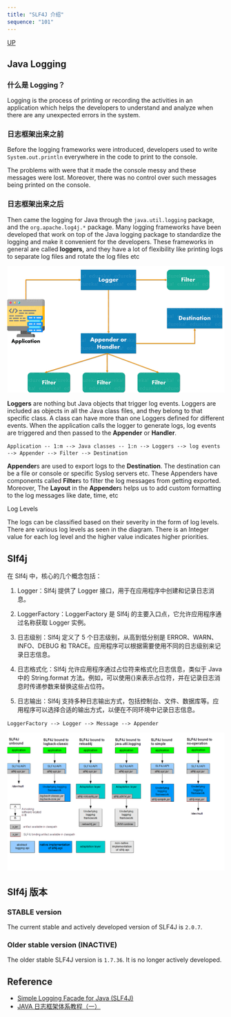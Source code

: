 ```yaml
---
title: "SLF4J 介绍"
sequence: "101"
---
```


[UP](/java/java-logging-index.html)


## Java Logging

### 什么是 Logging？

Logging is the process of printing or recording the activities in an application
which helps the developers to understand and analyze when there are any unexpected errors in the system.

### 日志框架出来之前

Before the logging frameworks were introduced,
developers used to write `System.out.println` everywhere in the code to print to the console.

The problems with were that it made the console messy and these messages were lost.
Moreover, there was no control over such messages being printed on the console.

### 日志框架出来之后

Then came the logging for Java through the `java.util.logging` package, and the `org.apache.log4j.*` package.
Many logging frameworks have been developed
that work on top of the Java logging package to standardize the logging and make it convenient for the developers.
These frameworks in general are called **loggers,**
and they have a lot of flexibility like printing logs to separate log files and rotate the log files etc

![](/assets/images/java/log/application-logger-appender-filter-destination.png)

**Loggers** are nothing but Java objects that trigger log events.
Loggers are included as objects in all the Java class files, and they belong to that specific class.
A class can have more than one Loggers defined for different events.
When the application calls the logger to generate logs,
log events are triggered and then passed to the **Appender** or **Handler**.

```text
Application -- 1:m --> Java classes -- 1:n --> Loggers --> log events --> Appender --> Filter --> Destination
```

**Appender**s are used to export logs to the **Destination**.
The destination can be a file or console or specific Syslog servers etc.
These Appenders have components called **Filter**s to filter the log messages from getting exported.
Moreover, The **Layout** in the **Appender**s helps us to add custom formatting to the log messages like date, time, etc

Log Levels

The logs can be classified based on their severity in the form of log levels.
There are various log levels as seen in the diagram.
There is an Integer value for each log level and the higher value indicates higher priorities.



## Slf4j

在 Slf4j 中，核心的几个概念包括：

1. Logger：Slf4j 提供了 Logger 接口，用于在应用程序中创建和记录日志消息。

2. LoggerFactory：LoggerFactory 是 Slf4j 的主要入口点，它允许应用程序通过名称获取 Logger 实例。

3. 日志级别：Slf4j 定义了 5 个日志级别，从高到低分别是 ERROR、WARN、INFO、DEBUG 和 TRACE。应用程序可以根据需要使用不同的日志级别来记录日志信息。

4. 日志格式化：Slf4j 允许应用程序通过占位符来格式化日志信息，类似于 Java 中的 String.format 方法。例如，可以使用{}来表示占位符，并在记录日志消息时传递参数来替换这些占位符。

5. 日志输出：Slf4j 支持多种日志输出方式，包括控制台、文件、数据库等。应用程序可以选择合适的输出方式，以便在不同环境中记录日志信息。

```text
LoggerFactory --> Logger --> Message --> Appender
```

![](/assets/images/java/log/slf4j-concrete-bindings.png)


## Slf4j 版本

### STABLE version

The current stable and actively developed version of SLF4J is `2.0.7`.

### Older stable version (INACTIVE)

The older stable SLF4J version is `1.7.36`.
It is no longer actively developed.

## Reference

- [Simple Logging Facade for Java (SLF4J)](https://slf4j.org/)
- [JAVA 日志框架体系教程（一）](https://zhuanlan.zhihu.com/p/598799105)
